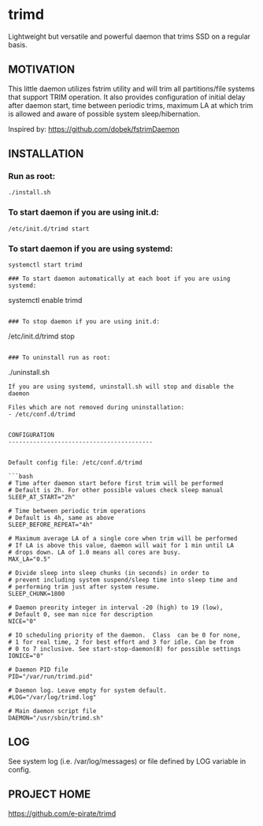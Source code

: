 trimd
===========

Lightweight but versatile and powerful daemon that trims SSD on a regular basis.


MOTIVATION
-----------------------------------------

This little daemon utilizes fstrim utility and will trim all partitions/file systems that support TRIM operation. It also provides configuration of initial delay after daemon start, time between periodic trims, maximum LA at which trim is allowed and aware of possible system sleep/hibernation.

Inspired by: https://github.com/dobek/fstrimDaemon


INSTALLATION
-----------------------------------------

### Run as root:
```
./install.sh
```

### To start daemon if you are using init.d:
```
/etc/init.d/trimd start
```

### To start daemon if you are using systemd:
```
systemctl start trimd

### To start daemon automatically at each boot if you are using systemd:
```
systemctl enable trimd
```

### To stop daemon if you are using init.d:
```
/etc/init.d/trimd stop
```

### To uninstall run as root:
```
./uninstall.sh
```
If you are using systemd, uninstall.sh will stop and disable the daemon

Files which are not removed during uninstallation:
- /etc/conf.d/trimd


CONFIGURATION
-----------------------------------------


Default config file: /etc/conf.d/trimd

```bash
# Time after daemon start before first trim will be performed
# Default is 2h. For other possible values check sleep manual
SLEEP_AT_START="2h"

# Time between periodic trim operations
# Default is 4h, same as above
SLEEP_BEFORE_REPEAT="4h"

# Maximum average LA of a single core when trim will be performed
# If LA is above this value, daemon will wait for 1 min until LA
# drops down. LA of 1.0 means all cores are busy.
MAX_LA="0.5"

# Divide sleep into sleep chunks (in seconds) in order to
# prevent including system suspend/sleep time into sleep time and
# performing trim just after system resume.
SLEEP_CHUNK=1800

# Daemon preority integer in interval -20 (high) to 19 (low),
# Default 0, see man nice for description
NICE="0"

# IO scheduling priority of the daemon.  Class  can be 0 for none,
# 1 for real time, 2 for best effort and 3 for idle. Can be from 
# 0 to 7 inclusive. See start-stop-daemon(8) for possible settings
IONICE="0"

# Daemon PID file
PID="/var/run/trimd.pid"

# Daemon log. Leave empty for system default.
#LOG="/var/log/trimd.log"

# Main daemon script file
DAEMON="/usr/sbin/trimd.sh"
```

LOG
-----------------------------------------

See system log (i.e. /var/log/messages) or file defined by LOG variable in config.


PROJECT HOME
-----------------------------------------

https://github.com/e-pirate/trimd
